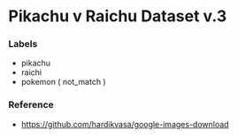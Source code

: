 # Pikachu v Raichu Dataset v.3
### Labels
 * pikachu
 * raichi
 * pokemon ( not_match )

### Reference
 * https://github.com/hardikvasa/google-images-download
